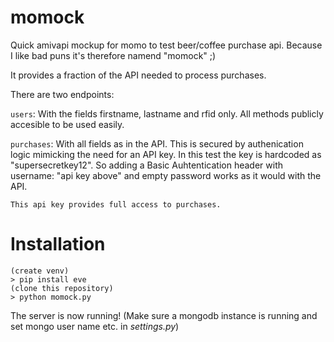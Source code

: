 # momock
Quick amivapi mockup for momo to test beer/coffee purchase api.
Because I like bad puns it's therefore namend "momock" ;)

It provides a fraction of the API needed to process purchases.

There are two endpoints:

`users`: With the fields firstname, lastname and rfid only.
	All methods publicly accesible to be used easily.

`purchases`: With all fields as in the API.
	This is secured by authenication logic mimicking the need for an API key.
	In this test the key is hardcoded as "supersecretkey12".
	So adding a Basic Auhtentication header with username: "api key above" and 
	empty password works as it would with the API.

	This api key provides full access to purchases.

# Installation

```
(create venv)
> pip install eve
(clone this repository)
> python momock.py
```

The server is now running!
(Make sure a mongodb instance is running and set mongo user name etc. in
_settings.py_)

